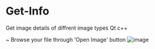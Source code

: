 # Get-Info
Get image details of diffrent image types
Qt
c++


~ Browse your file through 'Open Image' button
![image](https://user-images.githubusercontent.com/12136571/46522380-3ee02680-c8a0-11e8-8fe6-96d7cde9837b.png)
